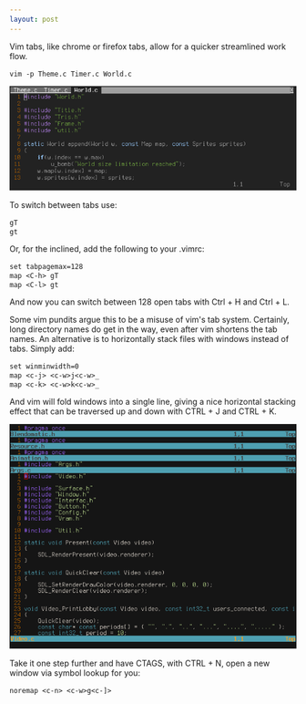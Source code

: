 ```yaml
---
layout: post
---
```


Vim tabs, like chrome or firefox tabs, allow for a quicker streamlined work flow.

    vim -p Theme.c Timer.c World.c

![](/images/vim/2019-02-02-041150_681x248_scrot.png)

To switch between tabs use:

    gT
    gt

Or, for the inclined, add the following to your .vimrc:

    set tabpagemax=128
    map <C-h> gT
    map <C-l> gt

And now you can switch between 128 open tabs with Ctrl + H and Ctrl + L.

Some vim pundits argue this to be a misuse of vim's tab system. Certainly,
long directory names do get in the way, even after vim shortens the tab names.
An alternative is to horizontally stack files with windows instead of tabs.
Simply add:

    set winminwidth=0
    map <c-j> <c-w>j<c-w>_
    map <c-k> <c-w>k<c-w>_

And vim will fold windows into a single line, giving a nice horizontal
stacking effect that can be traversed up and down with CTRL + J and CTRL + K.

![](/images/vim/2020-07-08-225637_668x522_scrot.png)

Take it one step further and have CTAGS, with CTRL + N, open a new window via
symbol lookup for you:

    noremap <c-n> <c-w>g<c-]>
